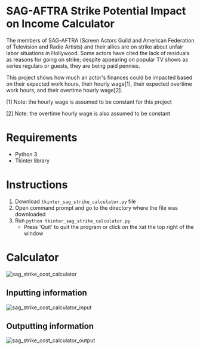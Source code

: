 # SAG-AFTRA Strike Potential Impact on Income Calculator
The members of SAG-AFTRA (Screen Actors Guild and American Federation of Television and Radio Artists) and their allies are on strike about unfair labor situations in Hollywood. Some actors have cited the lack of residuals as reasons for going on strike; despite appearing on popular TV shows as series regulars or guests, they are being paid pennies.

This project shows how much an actor's finances could be impacted based on their expected work hours, their hourly wage[1], their expected overtime work hours, and their overtime hourly wage[2].

[1] Note: the hourly wage is assumed to be constant for this project

[2] Note: the overtime hourly wage is also assumed to be constant

# Requirements
- Python 3
- Tkinter library

# Instructions
1. Download `tkinter_sag_strike_calculator.py` file
2. Open command prompt and go to the directory where the file was downloaded
3. Run `python tkinter_sag_strike_calculator.py`
   - Press 'Quit' to quit the program or click on the `X`at the top right of the window

# Calculator
![sag_strike_cost_calculator](https://github.com/casychow/sag_strike_income_impact/assets/58012214/6964415b-2d64-4ef4-8063-77cb81573cf9)

## Inputting information
![sag_strike_cost_calculator_input](https://github.com/casychow/sag_strike_income_impact/assets/58012214/c4dd211d-4693-4fa5-9f71-c5254c0a03c1)

## Outputting information
![sag_strike_cost_calculator_output](https://github.com/casychow/sag_strike_income_impact/assets/58012214/1220e11a-5b5e-47b3-9453-cc96221e6d96)
